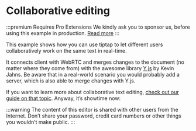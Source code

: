 # Collaborative editing

:::premium Requires Pro Extensions
We kindly ask you to sponsor us, before using this example in production. [Read more](/sponsor)
:::

This example shows how you can use tiptap to let different users collaboratively work on the same text in real-time.

It connects client with WebRTC and merges changes to the document (no matter where they come from) with the awesome library [Y.js](https://github.com/yjs/yjs) by Kevin Jahns. Be aware that in a real-world scenario you would probably add a server, which is also able to merge changes with Y.js.

If you want to learn more about collaborative text editing, [check out our guide on that topic](/guide/collaborative-editing). Anyway, it’s showtime now:

:::warning The content of this editor is shared with other users from the Internet.
Don’t share your password, credit card numbers or other things you wouldn’t make public.
:::

<!-- <demo name="Examples/Collaboration" :show-source="false"/> -->

<demo name="Examples/CollaborativeEditing" />
